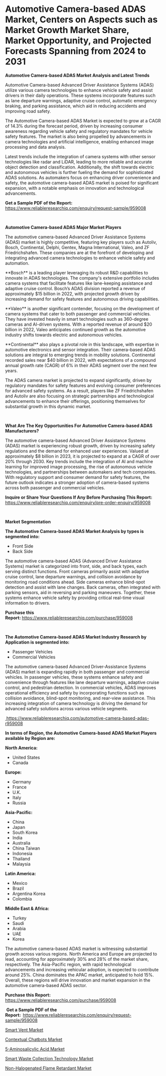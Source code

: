 <p><h1>Automotive Camera-based ADAS Market, Centers on Aspects such as Market Growth Market Share, Market Opportunity, and Projected Forecasts Spanning from 2024 to 2031</h1></p><p><strong>Automotive Camera-based ADAS Market Analysis and Latest Trends</strong></p>
<p><p>Automotive Camera-based Advanced Driver Assistance Systems (ADAS) utilize various camera technologies to enhance vehicle safety and assist drivers in their daily operations. These systems incorporate features such as lane departure warnings, adaptive cruise control, automatic emergency braking, and parking assistance, which aid in reducing accidents and improving road safety. </p><p>The Automotive Camera-based ADAS Market is expected to grow at a CAGR of 14.3% during the forecast period, driven by increasing consumer awareness regarding vehicle safety and regulatory mandates for vehicle safety features. The market is also being propelled by advancements in camera technologies and artificial intelligence, enabling enhanced image processing and data analysis. </p><p>Latest trends include the integration of camera systems with other sensor technologies like radar and LiDAR, leading to more reliable and accurate object detection and classification. Additionally, the shift towards electric and autonomous vehicles is further fueling the demand for sophisticated ADAS solutions. As automakers focus on enhancing driver convenience and safety, the automotive camera-based ADAS market is poised for significant expansion, with a notable emphasis on innovation and technological advancements.</p></p>
<p><strong>Get a Sample PDF of the Report:&nbsp;</strong> <a href="https://www.reliableresearchiq.com/enquiry/request-sample/959008">https://www.reliableresearchiq.com/enquiry/request-sample/959008</a></p>
<p>&nbsp;</p>
<p><strong>Automotive Camera-based ADAS Major Market Players</strong></p>
<p><p>The automotive camera-based Advanced Driver Assistance Systems (ADAS) market is highly competitive, featuring key players such as Autoliv, Bosch, Continental, Delphi, Gentex, Magna International, Valeo, and ZF Friedrichshafen. These companies are at the forefront of developing and integrating advanced camera technologies to enhance vehicle safety and automation.</p><p>**Bosch** is a leading player leveraging its robust R&D capabilities to innovate in ADAS technologies. The company's extensive portfolio includes camera systems that facilitate features like lane-keeping assistance and adaptive cruise control. Bosch’s ADAS division reported a revenue of approximately $15 billion in 2022, with projected growth driven by increasing demand for safety features and autonomous driving capabilities.</p><p>**Valeo** is another significant contender, focusing on the development of camera systems that cater to both passenger and commercial vehicles. They have invested heavily in smart technologies such as 360-degree cameras and AI-driven systems. With a reported revenue of around $20 billion in 2022, Valeo anticipates continued growth as the automotive industry shifts towards electric and autonomous vehicles.</p><p>**Continental** also plays a pivotal role in this landscape, with expertise in automotive electronics and sensor integration. Their camera-based ADAS solutions are integral to emerging trends in mobility solutions. Continental recorded sales near $40 billion in 2022, with expectations of a compound annual growth rate (CAGR) of 6% in their ADAS segment over the next few years.</p><p>The ADAS camera market is projected to expand significantly, driven by regulatory mandates for safety features and evolving consumer preferences for advanced safety systems. As a result, players like ZF Friedrichshafen and Autoliv are also focusing on strategic partnerships and technological advancements to enhance their offerings, positioning themselves for substantial growth in this dynamic market.</p></p>
<p>&nbsp;</p>
<p><strong>What Are The Key Opportunities For Automotive Camera-based ADAS Manufacturers?</strong></p>
<p><p>The automotive camera-based Advanced Driver Assistance Systems (ADAS) market is experiencing robust growth, driven by increasing safety regulations and the demand for enhanced user experiences. Valued at approximately $8 billion in 2023, it is projected to expand at a CAGR of over 20% through 2030. Key trends include the integration of AI and machine learning for improved image processing, the rise of autonomous vehicle technologies, and partnerships between automakers and tech companies. With regulatory support and consumer demand for safety features, the future outlook indicates a stronger adoption of camera-based systems across both passenger and commercial vehicles.</p></p>
<p><strong>Inquire or Share Your Questions If Any Before Purchasing This Report:</strong> <a href="https://www.reliableresearchiq.com/enquiry/pre-order-enquiry/959008">https://www.reliableresearchiq.com/enquiry/pre-order-enquiry/959008</a></p>
<p>&nbsp;</p>
<p><strong>Market Segmentation</strong></p>
<p><strong>The Automotive Camera-based ADAS Market Analysis by types is segmented into:</strong></p>
<p><ul><li>Front Side</li><li>Back Side</li></ul></p>
<p><p>The automotive camera-based ADAS (Advanced Driver Assistance Systems) market is categorized into front, side, and back types, each serving distinct functions. Front cameras primarily assist with adaptive cruise control, lane departure warnings, and collision avoidance by monitoring road conditions ahead. Side cameras enhance blind-spot detection and assist with lane changes. Back cameras, often integrated with parking sensors, aid in reversing and parking maneuvers. Together, these systems enhance vehicle safety by providing critical real-time visual information to drivers.</p></p>
<p><strong>Purchase this Report:&nbsp;</strong><a href="https://www.reliableresearchiq.com/purchase/959008">https://www.reliableresearchiq.com/purchase/959008</a></p>
<p>&nbsp;</p>
<p><strong>The Automotive Camera-based ADAS Market Industry Research by Application is segmented into:</strong></p>
<p><ul><li>Passenger Vehicles</li><li>Commercial Vehicles</li></ul></p>
<p><p>The automotive camera-based Advanced Driver-Assistance Systems (ADAS) market is expanding rapidly in both passenger and commercial vehicles. In passenger vehicles, these systems enhance safety and convenience through features like lane departure warnings, adaptive cruise control, and pedestrian detection. In commercial vehicles, ADAS improves operational efficiency and safety by incorporating functions such as collision avoidance, blind-spot monitoring, and rear-view assistance. This increasing integration of camera technology is driving the demand for advanced safety solutions across various vehicle segments.</p></p>
<p><a href="https://www.reliableresearchiq.com/automotive-camera-based-adas-r959008">&nbsp;https://www.reliableresearchiq.com/automotive-camera-based-adas-r959008</a></p>
<p><strong>In terms of Region, the Automotive Camera-based ADAS Market Players available by Region are:</strong></p>
<p>
    <p> <strong> North America: </strong>
        <ul>
            <li>United States</li>
            <li>Canada</li>
        </ul>
        </p> 
    <p> <strong> Europe: </strong>
        <ul>
            <li>Germany</li>
            <li>France</li>
            <li>U.K.</li>
            <li>Italy</li>
            <li>Russia</li>
        </ul>
        </p> 
    <p> <strong> Asia-Pacific: </strong>
        <ul>
            <li>China</li>
            <li>Japan</li>
            <li>South Korea</li>
            <li>India</li>
            <li>Australia</li>
            <li>China Taiwan</li>
            <li>Indonesia</li>
            <li>Thailand</li>
            <li>Malaysia</li>
        </ul>
        </p> 
    <p> <strong> Latin America: </strong>
        <ul>
            <li>Mexico</li>
            <li>Brazil</li>
            <li>Argentina Korea</li>
            <li>Colombia</li>
        </ul>
        </p> 
    <p> <strong> Middle East & Africa: </strong>
        <ul>
            <li>Turkey</li>
            <li>Saudi</li>
            <li>Arabia</li>
            <li>UAE</li>
            <li>Korea</li>
        </ul>
    </p>
    </p>
<p><p>The automotive camera-based ADAS market is witnessing substantial growth across various regions. North America and Europe are projected to lead, accounting for approximately 30% and 28% of the market share, respectively. The Asia-Pacific region, with rapid technological advancements and increasing vehicular adoption, is expected to contribute around 25%. China dominates the APAC market, anticipated to hold 15%. Overall, these regions will drive innovation and market expansion in the automotive camera-based ADAS sector.</p></p>
<p><strong>Purchase this Report: </strong><a href="https://www.reliableresearchiq.com/purchase/959008">https://www.reliableresearchiq.com/purchase/959008</a></p>
<p>&nbsp;<strong>Get a Sample PDF of the Report:&nbsp;&nbsp;</strong><a href="https://www.reliableresearchiq.com/enquiry/request-sample/959008">https://www.reliableresearchiq.com/enquiry/request-sample/959008</a></p>
<p><strong></strong></p>
<p><p><a href="https://www.linkedin.com/pulse/smart-vent-market-essentials-key-players-demand-drivers-roi-glmue?trackingId=9gs2fGJ3QKGZYqJTi%2FX7Gw%3D%3D">Smart Vent Market</a></p><p><a href="https://www.linkedin.com/pulse/contextual-chatbots-market-forecast-global-trends-analysis-from-v717e?trackingId=1PC636%2FQT6aCV8kA53cnPQ%3D%3D">Contextual Chatbots Market</a></p><p><a href="https://medium.com/@earlecmcneil/future-trends-in-global-5-aminosalicylic-acid-market-market-insights-and-analysis-from-2024-to-3631fa65fc8c">5-Aminosalicylic Acid Market</a></p><p><a href="https://www.linkedin.com/pulse/emerging-smart-waste-collection-technology-market-opportunities-zz71e?trackingId=HnLx6yO%2FQ2mRvJAuoJr%2Brw%3D%3D">Smart Waste Collection Technology Market</a></p><p><a href="https://medium.com/@haangelat16/non-halogenated-flame-retardant-market-size-share-analysis-growth-trends-forecasts-2024-0085a2ff2244">Non-Halogenated Flame Retardant Market</a></p></p>